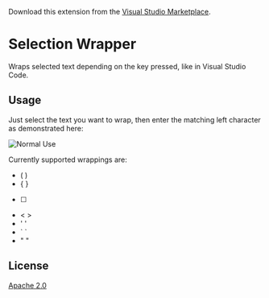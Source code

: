 Download this extension from the [Visual Studio Marketplace](https://marketplace.visualstudio.com/items?itemName=EricMartineau.sw111).

# Selection Wrapper
Wraps selected text depending on the key pressed, like in Visual Studio Code.<br>

## Usage
Just select the text you want to wrap, then enter the matching left character as demonstrated here:

![Normal Use](https://i.imgur.com/2zqKjOu.gif)

Currently supported wrappings are: 
- ( )
- { }
- [ ]
- < >
- ' '
- \` \`
- " "

## License
[Apache 2.0](LICENSE)
